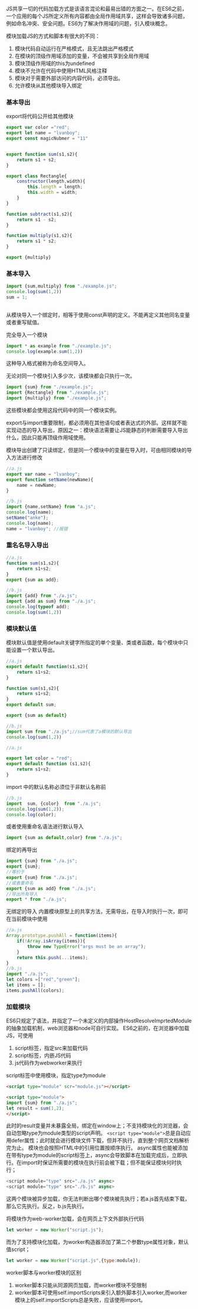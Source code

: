 JS共享一切的代码加载方式是该语言混论和最易出错的方面之一。在ES6之前，一个应用的每个JS所定义所有内容都由全局作用域共享，这样会导致诸多问题，例如命名冲突、安全问题。ES6为了解决作用域的问题，引入模块概念。

模块加载JS的方式和脚本有很大的不同：
1. 模块代码自动运行在严格模式，且无法跳出严格模式
2. 在模块的顶级作用域添加的变量，不会被共享到全局作用域
3. 模块顶级作用域的this为undefined
4. 模块不允许在代码中使用HTML风格注释
5. 模块对于需要外部访问的内容代码，必须导出。
6. 允许模块从其他模块导入绑定


### 基本导出
export将代码公开给其他模块
```js
export var color ="red";
export let name = "lvanboy";
export const magicNubmer = "11"


export function sum(s1,s2){
    return s1 + s2;
}

export class Rectangle{
    constructor(length,width){
        this.length = length;
        this.width = width;
    }
}

function subtract(s1,s2){
    return s1 - s2;
}

function multiply(s1,s2){
    return s1 * s2;
}

export {multiply}
```

### 基本导入
```js
import {sum,multiply} from "./example.js";
console.log(sum(1,2))
sum = 1;
 
```
从模块导入一个绑定时，相等于使用const声明的定义。不能再定义其他同名变量或者重写赋值。

完全导入一个模块
```js
import * as example from "./example.js";
console.log(example.sum(1,2))
```
这种导入格式被称为命名空间导入。

无论对同一个模块引入多少次，该模块都会只执行一次。
```js
import {sum} from "./example.js";
import {Rectangle} from "./example.js";
import {multiply} from "./example.js";

```
这些模块都会使用这段代码中的同一个模块实例。

export与import重要限制，都必须用在其他语句或者表达式的外部。这样就不能实现动态的导入导出，原因之一：模块语法需要让JS能静态的判断需要导入导出什么，因此只能再顶级作用域使用。

模块导出创建了只读绑定，但是同一个模块中的变量在导入时，可由相同模块的导入方法进行修改
```js
//a.js
export var name = "lvanboy";
export function setName(newName){
    name = newName;
}

```
```js
//b.js
import {name,setName} from "a.js";
console.log(name);
setName("anke");
console.log(name);
name = "lvanboy"; //报错

```

### 重名名导入导出
```js
//a.js
function sum(s1,s2){
    return s1+s2;
}
export {sum as add};

```
```js
//b.js
import {add} from "./a.js";
import {add as sum} from "./a.js";
console.log(typeof add);
console.log(sum(1,2))

```


### 模块默认值
模块默认值是使用default关键字所指定的单个变量、类或者函数，每个模块中只能设置一个默认导出。
```js
//a.js
export default function(s1,s2){
    return s1+s2;
}

function sum(s1,s2){
    return s1+s2;
}
export default sum;

export {sum as default}

```

```js
//b.js
import sum from "./a.js";//sum代表了a模块的默认导出
console.log(sum(1,2))

```

```js
//a.js

export let color = "red";
export default function (s1,s2){
    return s1+s2;
}
```
import 中的默认名称必须位于非默认名称前
```js
//b.js
import  sum, {color}  from "./a.js";
console.log(sum(1,2));
console.log(color);
```
或者使用重命名语法进行默认导入
```js
import {sum as default,color} from "./a.js";
```

绑定的再导出
```js
import {sum} from "./a.js";
export {sum};
//等价于
export {sum} from "./a.js";
//或者重命名
export {sum as add} from "./a.js";
//导出所有导入
export * from "./a.js";
```

无绑定的导入
内置模块原型上的共享方法，无需导出，在导入时执行一次，即可在当前模块中使用
```js
//a.js
Array.prototype.pushAll = function(items){
    if(!Array.isArray(items)){
        throw new TypeError("args must be an array");
    }
    return this.push(...items);
}
//b.js
import "./a.js";
let colors =["red","green"];
let items = [];
items.pushAll(colors);
```

### 加载模块
ES6只规定了语法，并指定了一个未定义的内部操作HostResolveImprtedModule的抽象加载机制，web浏览器和node可自行实现。
ES6之前的，在浏览器中加载JS，可使用
1. script标签，指定src来加载代码
2. script标签，内嵌JS代码
3. js代码作为webworker来执行


script标签中使用模块，指定type为module
```html
<script type="module" scr="module.js"></script>

<script type="module">
import {sum} from "./a.js";
let result = sum(1,2);
</script>
```
此时的result变量并未暴露全局，绑定在window上；不支持模块化的浏览器，会自动忽略type为module类型的script声明。
`<script type="module">`总是自动应用defer属性；此时就会进行模块文件下载，但并不执行，直到整个网页文档解析完为止。
模块也会按照HTML中的引用位置按顺序执行。
async属性也能被添加在带有type为module的script标签上，async会导致脚本在加载完成后，立即执行。在import时保证所需要的模块在执行前会被下载；但不能保证模块何时执行；
```js
<script module="type" src="./a.js" async>
<script module="type" src="./b.js" async>
```
这两个模块被异步加载，你无法判断出哪个模块被先执行；若a.js首先结束下载，那么它先执行。反之，b.js先执行。

将模块作为web-worker加载，会在网页上下文外部执行代码
```js
let worker = new Worker("script.js");
```
而为了支持模块化加载，为worker构造器添加了第二个参数type属性对象，默认值script；
```js
let worker = new Worker("script.js",{type:module});
```
worker脚本与worker模块的区别
1. worker脚本只能从同源网页加载，而worker模块不受限制
2. worker脚本可使用self.importScripts来引入额外脚本引入worker,而worker模块上的self.importScripts总是失败，应该使用import。



